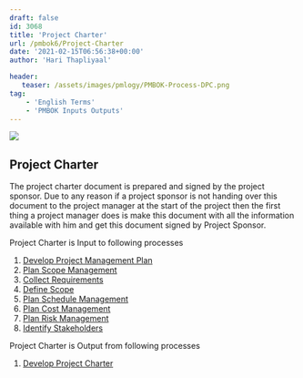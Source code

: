 ```yaml
---
draft: false
id: 3068    
title: 'Project Charter'
url: /pmbok6/Project-Charter
date: '2021-02-15T06:56:38+00:00'
author: 'Hari Thapliyaal'

header:
   teaser: /assets/images/pmlogy/PMBOK-Process-DPC.png
tag:
    - 'English Terms'
    - 'PMBOK Inputs Outputs'
---
```


![](/pmbok6//assets/images/pmlogy/PMBOK-Process-DPC.png)

## Project Charter

The project charter document is prepared and signed by the project sponsor. Due to any reason if a project sponsor is not handing over this document to the project manager at the start of the project then the first thing a project manager does is make this document with all the information available with him and get this document signed by Project Sponsor.

Project Charter is Input to following processes

1. [Develop Project Management Plan](/pmbok6/Develop-Project-Management-Plan)
2. [Plan Scope Management](/pmbok6/Plan-Scope-Management)
3. [Collect Requirements](/pmbok6/Collect-Requirements)
4. [Define Scope](/pmbok6/Define-Scope)
5. [Plan Schedule Management](/pmbok6/Plan-Schedule-Management)
6. [Plan Cost Management](/pmbok6/Plan-Cost-Management)
7. [Plan Risk Management](/pmbok6/Plan-Risk-Management)
8. [Identify Stakeholders](/pmbok6/Identify-Stakeholders)

Project Charter is Output from following processes

1. [Develop Project Charter](/pmbok6/Develop-Project-Charter)
